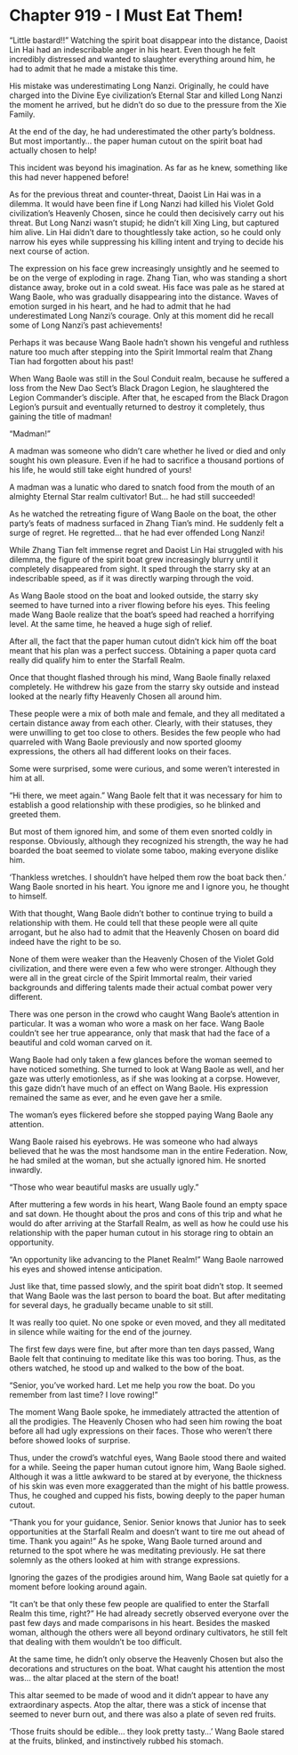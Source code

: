 # Chapter 919 - I Must Eat Them!

“Little bastard!!” Watching the spirit boat disappear into the distance, Daoist Lin Hai had an indescribable anger in his heart. Even though he felt incredibly distressed and wanted to slaughter everything around him, he had to admit that he made a mistake this time.

His mistake was underestimating Long Nanzi. Originally, he could have charged into the Divine Eye civilization’s Eternal Star and killed Long Nanzi the moment he arrived, but he didn’t do so due to the pressure from the Xie Family.

At the end of the day, he had underestimated the other party’s boldness. But most importantly… the paper human cutout on the spirit boat had actually chosen to help!

This incident was beyond his imagination. As far as he knew, something like this had never happened before!

As for the previous threat and counter-threat, Daoist Lin Hai was in a dilemma. It would have been fine if Long Nanzi had killed his Violet Gold civilization’s Heavenly Chosen, since he could then decisively carry out his threat. But Long Nanzi wasn’t stupid; he didn’t kill Xing Ling, but captured him alive. Lin Hai didn’t dare to thoughtlessly take action, so he could only narrow his eyes while suppressing his killing intent and trying to decide his next course of action.

The expression on his face grew increasingly unsightly and he seemed to be on the verge of exploding in rage. Zhang Tian, who was standing a short distance away, broke out in a cold sweat. His face was pale as he stared at Wang Baole, who was gradually disappearing into the distance. Waves of emotion surged in his heart, and he had to admit that he had underestimated Long Nanzi’s courage. Only at this moment did he recall some of Long Nanzi’s past achievements!

Perhaps it was because Wang Baole hadn’t shown his vengeful and ruthless nature too much after stepping into the Spirit Immortal realm that Zhang Tian had forgotten about his past!

When Wang Baole was still in the Soul Conduit realm, because he suffered a loss from the New Dao Sect’s Black Dragon Legion, he slaughtered the Legion Commander’s disciple. After that, he escaped from the Black Dragon Legion’s pursuit and eventually returned to destroy it completely, thus gaining the title of madman!

“Madman!”

A madman was someone who didn’t care whether he lived or died and only sought his own pleasure. Even if he had to sacrifice a thousand portions of his life, he would still take eight hundred of yours!

A madman was a lunatic who dared to snatch food from the mouth of an almighty Eternal Star realm cultivator! But… he had still succeeded!

As he watched the retreating figure of Wang Baole on the boat, the other party’s feats of madness surfaced in Zhang Tian’s mind. He suddenly felt a surge of regret. He regretted… that he had ever offended Long Nanzi!

While Zhang Tian felt immense regret and Daoist Lin Hai struggled with his dilemma, the figure of the spirit boat grew increasingly blurry until it completely disappeared from sight. It sped through the starry sky at an indescribable speed, as if it was directly warping through the void.

As Wang Baole stood on the boat and looked outside, the starry sky seemed to have turned into a river flowing before his eyes. This feeling made Wang Baole realize that the boat’s speed had reached a horrifying level. At the same time, he heaved a huge sigh of relief.

After all, the fact that the paper human cutout didn’t kick him off the boat meant that his plan was a perfect success. Obtaining a paper quota card really did qualify him to enter the Starfall Realm.

Once that thought flashed through his mind, Wang Baole finally relaxed completely. He withdrew his gaze from the starry sky outside and instead looked at the nearly fifty Heavenly Chosen all around him.

These people were a mix of both male and female, and they all meditated a certain distance away from each other. Clearly, with their statuses, they were unwilling to get too close to others. Besides the few people who had quarreled with Wang Baole previously and now sported gloomy expressions, the others all had different looks on their faces.

Some were surprised, some were curious, and some weren’t interested in him at all.

“Hi there, we meet again.” Wang Baole felt that it was necessary for him to establish a good relationship with these prodigies, so he blinked and greeted them.

But most of them ignored him, and some of them even snorted coldly in response. Obviously, although they recognized his strength, the way he had boarded the boat seemed to violate some taboo, making everyone dislike him.

‘Thankless wretches. I shouldn’t have helped them row the boat back then.’ Wang Baole snorted in his heart. You ignore me and I ignore you, he thought to himself.

With that thought, Wang Baole didn’t bother to continue trying to build a relationship with them. He could tell that these people were all quite arrogant, but he also had to admit that the Heavenly Chosen on board did indeed have the right to be so.

None of them were weaker than the Heavenly Chosen of the Violet Gold civilization, and there were even a few who were stronger. Although they were all in the great circle of the Spirit Immortal realm, their varied backgrounds and differing talents made their actual combat power very different.

There was one person in the crowd who caught Wang Baole’s attention in particular. It was a woman who wore a mask on her face. Wang Baole couldn’t see her true appearance, only that mask that had the face of a beautiful and cold woman carved on it.

Wang Baole had only taken a few glances before the woman seemed to have noticed something. She turned to look at Wang Baole as well, and her gaze was utterly emotionless, as if she was looking at a corpse. However, this gaze didn’t have much of an effect on Wang Baole. His expression remained the same as ever, and he even gave her a smile.

The woman’s eyes flickered before she stopped paying Wang Baole any attention.

Wang Baole raised his eyebrows. He was someone who had always believed that he was the most handsome man in the entire Federation. Now, he had smiled at the woman, but she actually ignored him. He snorted inwardly.

“Those who wear beautiful masks are usually ugly.”

After muttering a few words in his heart, Wang Baole found an empty space and sat down. He thought about the pros and cons of this trip and what he would do after arriving at the Starfall Realm, as well as how he could use his relationship with the paper human cutout in his storage ring to obtain an opportunity.

“An opportunity like advancing to the Planet Realm!” Wang Baole narrowed his eyes and showed intense anticipation.

Just like that, time passed slowly, and the spirit boat didn’t stop. It seemed that Wang Baole was the last person to board the boat. But after meditating for several days, he gradually became unable to sit still.

It was really too quiet. No one spoke or even moved, and they all meditated in silence while waiting for the end of the journey.

The first few days were fine, but after more than ten days passed, Wang Baole felt that continuing to meditate like this was too boring. Thus, as the others watched, he stood up and walked to the bow of the boat.

“Senior, you’ve worked hard. Let me help you row the boat. Do you remember from last time? I love rowing!”

The moment Wang Baole spoke, he immediately attracted the attention of all the prodigies. The Heavenly Chosen who had seen him rowing the boat before all had ugly expressions on their faces. Those who weren’t there before showed looks of surprise.

Thus, under the crowd’s watchful eyes, Wang Baole stood there and waited for a while. Seeing the paper human cutout ignore him, Wang Baole sighed. Although it was a little awkward to be stared at by everyone, the thickness of his skin was even more exaggerated than the might of his battle prowess. Thus, he coughed and cupped his fists, bowing deeply to the paper human cutout.

“Thank you for your guidance, Senior. Senior knows that Junior has to seek opportunities at the Starfall Realm and doesn’t want to tire me out ahead of time. Thank you again!” As he spoke, Wang Baole turned around and returned to the spot where he was meditating previously. He sat there solemnly as the others looked at him with strange expressions.

Ignoring the gazes of the prodigies around him, Wang Baole sat quietly for a moment before looking around again.

“It can’t be that only these few people are qualified to enter the Starfall Realm this time, right?” He had already secretly observed everyone over the past few days and made comparisons in his heart. Besides the masked woman, although the others were all beyond ordinary cultivators, he still felt that dealing with them wouldn’t be too difficult.

At the same time, he didn’t only observe the Heavenly Chosen but also the decorations and structures on the boat. What caught his attention the most was… the altar placed at the stern of the boat!

This altar seemed to be made of wood and it didn’t appear to have any extraordinary aspects. Atop the altar, there was a stick of incense that seemed to never burn out, and there was also a plate of seven red fruits.

‘Those fruits should be edible… they look pretty tasty…’ Wang Baole stared at the fruits, blinked, and instinctively rubbed his stomach.
